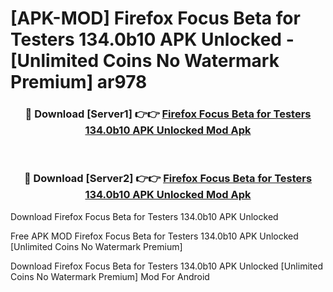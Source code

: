 # [APK-MOD] Firefox Focus Beta for Testers 134.0b10 APK Unlocked - [Unlimited Coins No Watermark Premium] ar978



<div align="center">
<h3>🔴 Download [Server1] 👉👉 <a href="https://momento.my/?title=Firefox_Focus_Beta_for_Testers_134.0b10_APK_Unlocked">Firefox Focus Beta for Testers 134.0b10 APK Unlocked Mod Apk</a></h3><br>

<h3>🔴 Download [Server2] 👉👉 <a href="https://momento.my/?title=Firefox_Focus_Beta_for_Testers_134.0b10_APK_Unlocked">Firefox Focus Beta for Testers 134.0b10 APK Unlocked Mod Apk</a></h3>
</div>



Download Firefox Focus Beta for Testers 134.0b10 APK Unlocked 

Free APK MOD Firefox Focus Beta for Testers 134.0b10 APK Unlocked [Unlimited Coins No Watermark Premium]

Download Firefox Focus Beta for Testers 134.0b10 APK Unlocked [Unlimited Coins No Watermark Premium] Mod For Android
